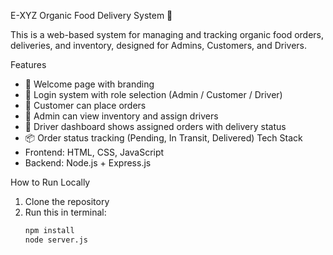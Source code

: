 E-XYZ Organic Food Delivery System 🌿

This is a web-based system for managing and tracking organic food orders, deliveries, and inventory, designed for Admins, Customers, and Drivers.

 Features

- 🌱 Welcome page with branding
- 🔐 Login system with role selection (Admin / Customer / Driver)
- 🛒 Customer can place orders
- 🚚 Admin can view inventory and assign drivers
- 🧭 Driver dashboard shows assigned orders with delivery status
- 📦 Order status tracking (Pending, In Transit, Delivered)
 Tech Stack
- Frontend: HTML, CSS, JavaScript
- Backend: Node.js + Express.js

 How to Run Locally

1. Clone the repository
2. Run this in terminal:
   ```bash
   npm install
   node server.js

